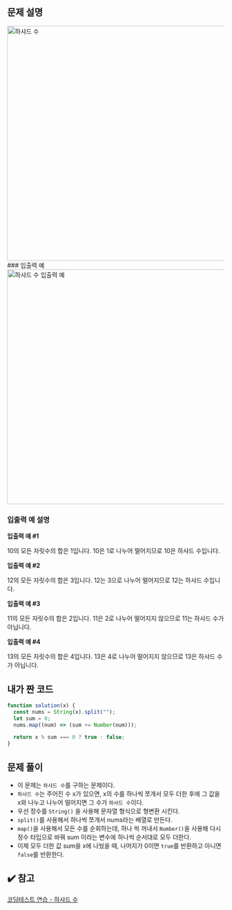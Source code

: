 ## 문제 설명

<img width="542" alt="하샤드 수" src="https://user-images.githubusercontent.com/47416686/117741838-4d540300-b23e-11eb-8c9a-aa793f327733.png">
### 입출력 예

<img width="542" alt="하샤드 수 입출력 예" src="https://user-images.githubusercontent.com/47416686/117741855-5a70f200-b23e-11eb-804d-28cc62b2e6b6.png">

### 입출력 예 설명

**입출력 예 #1**

10의 모든 자릿수의 합은 1입니다. 10은 1로 나누어 떨어지므로 10은 하샤드 수입니다.

**입출력 예 #2**

12의 모든 자릿수의 합은 3입니다. 12는 3으로 나누어 떨어지므로 12는 하샤드 수입니다.

**입출력 예 #3**

11의 모든 자릿수의 합은 2입니다. 11은 2로 나누어 떨어지지 않으므로 11는 하샤드 수가 아닙니다.

**입출력 예 #4**

13의 모든 자릿수의 합은 4입니다. 13은 4로 나누어 떨어지지 않으므로 13은 하샤드 수가 아닙니다.

## 내가 짠 코드

```jsx
function solution(x) {
  const nums = String(x).split("");
  let sum = 0;
  nums.map((num) => (sum += Number(num)));

  return x % sum === 0 ? true : false;
}
```

## 문제 풀이

- 이 문제는 `하샤드 수`를 구하는 문제이다.
- `하샤드 수`는 주어진 수 x가 있으면, x의 수를 하나씩 쪼개서 모두 더한 후에 그 값을 x와 나누고 나누어 떨어지면 그 수가 `하샤드 수`이다.
- 우선 정수를 `String()` 을 사용해 문자열 형식으로 형변환 시킨다.
- `split()`를 사용해서 하나씩 쪼개서 nums라는 배열로 만든다.
- `map()`을 사용해서 모든 수를 순회하는데, 하나 씩 꺼내서 `Number()`을 사용해 다시 정수 타입으로 바꿔 sum 이라는 변수에 하나씩 순서대로 모두 더한다.
- 이제 모두 더한 값 sum을 x에 나눴을 때, 나머지가 0이면 `true`를 반환하고 아니면 `false`를 반환한다.

## ✔️ 참고

[코딩테스트 연습 - 하샤드 수](https://programmers.co.kr/learn/courses/30/lessons/12947)
